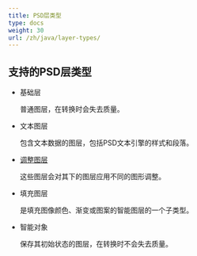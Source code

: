 ```yaml
---
title: PSD层类型
type: docs
weight: 30
url: /zh/java/layer-types/
---
```


## **支持的PSD层类型**

- 基础层

   普通图层，在转换时会失去质量。

- 文本图层

   包含文本数据的图层，包括PSD文本引擎的样式和段落。

- [调整图层](/psd/zh/java/layer-types/adjustment-layer/)

   这些图层会对其下的图层应用不同的图形调整。

- 填充图层

   是填充图像颜色、渐变或图案的智能图层的一个子类型。

- 智能对象

   保存其初始状态的图层，在转换时不会失去质量。
